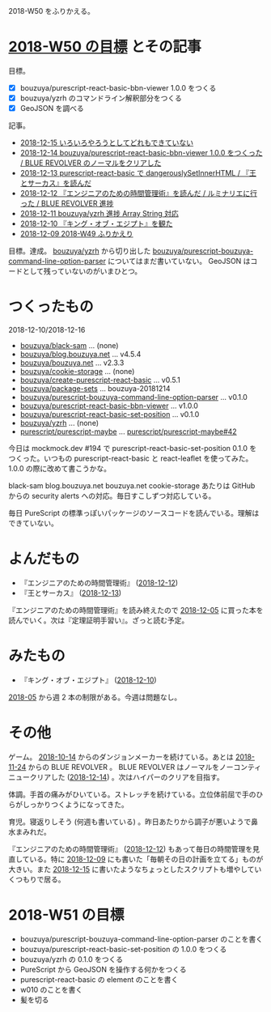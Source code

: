 2018-W50 をふりかえる。

# [2018-W50 の目標][2018-12-09] とその記事

目標。

- [x] bouzuya/purescript-react-basic-bbn-viewer 1.0.0 をつくる
- [x] bouzuya/yzrh のコマンドライン解釈部分をつくる
- [x] GeoJSON を調べる

記事。

- [2018-12-15 いろいろやろうとしてどれもできていない][2018-12-15]
- [2018-12-14 bouzuya/purescript-react-basic-bbn-viewer 1.0.0 をつくった / BLUE REVOLVER のノーマルをクリアした][2018-12-14]
- [2018-12-13 purescript-react-basic で dangerouslySetInnerHTML / 『王とサーカス』を読んだ][2018-12-13]
- [2018-12-12 『エンジニアのための時間管理術』を読んだ / ルミナリエに行った / BLUE REVOLVER 進捗][2018-12-12]
- [2018-12-11 bouzuya/yzrh 進捗 Array String 対応][2018-12-11]
- [2018-12-10 『キング・オブ・エジプト』を観た][2018-12-10]
- [2018-12-09 2018-W49 ふりかえり][2018-12-09]

目標。達成。 [bouzuya/yzrh][] から切り出した [bouzuya/purescript-bouzuya-command-line-option-parser][] についてはまだ書いていない。 GeoJSON はコードとして残っていないのがいまひとつ。

# つくったもの

2018-12-10/2018-12-16

- [bouzuya/black-sam][] ... (none)
- [bouzuya/blog.bouzuya.net][] ... v4.5.4
- [bouzuya/bouzuya.net][] ... v2.3.3
- [bouzuya/cookie-storage][] ... (none)
- [bouzuya/create-purescript-react-basic][] ... v0.5.1
- [bouzuya/package-sets][] ... bouzuya-20181214
- [bouzuya/purescript-bouzuya-command-line-option-parser][] ... v0.1.0
- [bouzuya/purescript-react-basic-bbn-viewer][] ... v1.0.0
- [bouzuya/purescript-react-basic-set-position][] ... v0.1.0
- [bouzuya/yzrh][] ... (none)
- [purescript/purescript-maybe][] ... [purescript/purescript-maybe#42][]

今日は mockmock.dev #194 で purescript-react-basic-set-position 0.1.0 をつくった。いつもの purescript-react-basic と react-leaflet を使ってみた。 1.0.0 の際に改めて書こうかな。

black-sam blog.bouzuya.net bouzuya.net cookie-storage  あたりは GitHub からの security alerts への対応。毎日すこしずつ対応している。

毎日 PureScript の標準っぽいパッケージのソースコードを読んでいる。理解はできていない。

# よんだもの

- 『エンジニアのための時間管理術』 ([2018-12-12][])
- 『王とサーカス』 ([2018-12-13][])

『エンジニアのための時間管理術』を読み終えたので [2018-12-05][] に買った本を読んでいく。次は『定理証明手習い』。ざっと読む予定。

# みたもの

- 『キング・オブ・エジプト』 ([2018-12-10][])

[2018-05][2018-04-30] から週 2 本の制限がある。今週は問題なし。

# その他

ゲーム。 [2018-10-14][] からのダンジョンメーカーを続けている。あとは [2018-11-24][] からの BLUE REVOLVER 。 BLUE REVOLVER はノーマルをノーコンティニュークリアした ([2018-12-14][]) 。次はハイパーのクリアを目指す。

体調。手首の痛みがひいている。ストレッチを続けている。立位体前屈で手のひらがしっかりつくようになってきた。

育児。寝返りしそう (何週も書いている) 。昨日あたりから調子が悪いようで鼻水まみれだ。

『エンジニアのための時間管理術』 ([2018-12-12][]) もあって毎日の時間管理を見直している。特に [2018-12-09][] にも書いた「毎朝その日の計画を立てる」ものが大きい。また [2018-12-15][] に書いたようなちょっとしたスクリプトも増やしていくつもりで居る。

# 2018-W51 の目標

- bouzuya/purescript-bouzuya-command-line-option-parser のことを書く
- bouzuya/purescript-react-basic-set-position の 1.0.0 をつくる
- bouzuya/yzrh の 0.1.0 をつくる
- PureScript から GeoJSON を操作する何かをつくる
- purescript-react-basic の element のことを書く
- w010 のことを書く
- 髪を切る

[2018-04-30]: https://blog.bouzuya.net/2018/04/30/
[2018-10-14]: https://blog.bouzuya.net/2018/10/14/
[2018-11-24]: https://blog.bouzuya.net/2018/11/24/
[2018-12-05]: https://blog.bouzuya.net/2018/12/05/
[2018-12-09]: https://blog.bouzuya.net/2018/12/09/
[2018-12-10]: https://blog.bouzuya.net/2018/12/10/
[2018-12-11]: https://blog.bouzuya.net/2018/12/11/
[2018-12-12]: https://blog.bouzuya.net/2018/12/12/
[2018-12-13]: https://blog.bouzuya.net/2018/12/13/
[2018-12-14]: https://blog.bouzuya.net/2018/12/14/
[2018-12-15]: https://blog.bouzuya.net/2018/12/15/
[bouzuya/black-sam]: https://github.com/bouzuya/black-sam
[bouzuya/blog.bouzuya.net]: https://github.com/bouzuya/blog.bouzuya.net
[bouzuya/bouzuya.net]: https://github.com/bouzuya/bouzuya.net
[bouzuya/cookie-storage]: https://github.com/bouzuya/cookie-storage
[bouzuya/create-purescript-react-basic]: https://github.com/bouzuya/create-purescript-react-basic
[bouzuya/package-sets]: https://github.com/bouzuya/package-sets
[bouzuya/purescript-bouzuya-command-line-option-parser]: https://github.com/bouzuya/purescript-bouzuya-command-line-option-parser
[bouzuya/purescript-react-basic-bbn-viewer]: https://github.com/bouzuya/purescript-react-basic-bbn-viewer
[bouzuya/purescript-react-basic-set-position]: https://github.com/bouzuya/purescript-react-basic-set-position
[bouzuya/yzrh]: https://github.com/bouzuya/yzrh
[purescript/purescript-maybe]: https://github.com/purescript/purescript-maybe
[purescript/purescript-maybe#42]: https://github.com/purescript/purescript-maybe/issues/42
